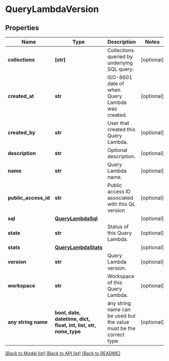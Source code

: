 # QueryLambdaVersion


## Properties
Name | Type | Description | Notes
------------ | ------------- | ------------- | -------------
**collections** | **[str]** | Collections queried by underlying SQL query. | [optional] 
**created_at** | **str** | ISO-8601 date of when Query Lambda was created. | [optional] 
**created_by** | **str** | User that created this Query Lambda. | [optional] 
**description** | **str** | Optional description. | [optional] 
**name** | **str** | Query Lambda name. | [optional] 
**public_access_id** | **str** | Public access ID associated with this QL version | [optional] 
**sql** | [**QueryLambdaSql**](QueryLambdaSql.md) |  | [optional] 
**state** | **str** | Status of this Query Lambda. | [optional] 
**stats** | [**QueryLambdaStats**](QueryLambdaStats.md) |  | [optional] 
**version** | **str** | Query Lambda version. | [optional] 
**workspace** | **str** | Workspace of this Query Lambda. | [optional] 
**any string name** | **bool, date, datetime, dict, float, int, list, str, none_type** | any string name can be used but the value must be the correct type | [optional]

[[Back to Model list]](../README.md#documentation-for-models) [[Back to API list]](../README.md#documentation-for-api-endpoints) [[Back to README]](../README.md)


